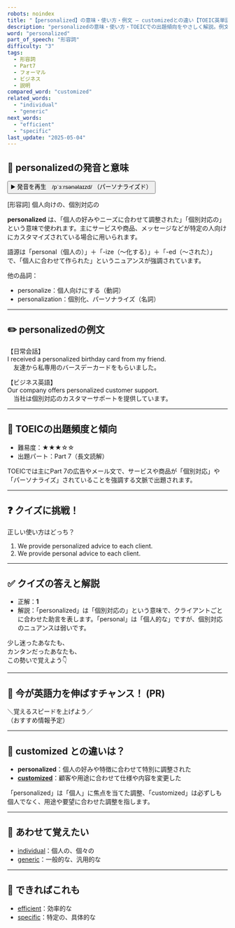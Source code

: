 ```yaml
---
robots: noindex
title: "【personalized】の意味・使い方・例文 ― customizedとの違い【TOEIC英単語】"
description: "personalizedの意味・使い方・TOEICでの出題傾向をやさしく解説。例文・クイズ付きでcustomizedとの違いもわかりやすく学べます。"
word: "personalized"
part_of_speech: "形容詞"
difficulty: "3"
tags:
  - 形容詞
  - Part7
  - フォーマル
  - ビジネス
  - 説明
compared_word: "customized"
related_words:
  - "individual"
  - "generic"
next_words:
  - "efficient"
  - "specific"
last_update: "2025-05-04"
---
```


## 🔰 personalizedの発音と意味

<button class="play-audio" onclick="playTTS('personalized')">
  <span class="play-audio-main">
    ▶️ 発音を再生　/pˈɜːrsənəlaɪzd/
  </span>
  <span class="play-audio-sub">
    （パーソナライズド）
  </span>
</button>

[形容詞] 個人向けの、個別対応の

**personalized** は、「個人の好みやニーズに合わせて調整された」「個別対応の」という意味で使われます。主にサービスや商品、メッセージなどが特定の人向けにカスタマイズされている場合に用いられます。

語源は「personal（個人の）」＋「-ize（～化する）」＋「-ed（～された）」で、「個人に合わせて作られた」というニュアンスが強調されています。

他の品詞：  
- personalize：個人向けにする（動詞）
- personalization：個別化、パーソナライズ（名詞）

---

## ✏️ personalizedの例文

【日常会話】  
I received a personalized birthday card from my friend.  
　友達から私専用のバースデーカードをもらいました。

【ビジネス英語】  
Our company offers personalized customer support.  
　当社は個別対応のカスタマーサポートを提供しています。

---

## 🎯 TOEICの出題頻度と傾向

- 難易度：★★★☆☆
- 出題パート：Part 7（長文読解）

TOEICでは主にPart 7の広告やメール文で、サービスや商品が「個別対応」や「パーソナライズ」されていることを強調する文脈で出題されます。

---

## ❓ クイズに挑戦！

正しい使い方はどっち？

1. We provide personalized advice to each client.  
2. We provide personal advice to each client.

---

## ✅ クイズの答えと解説

- 正解：**1**
- 解説：「personalized」は「個別対応の」という意味で、クライアントごとに合わせた助言を表します。「personal」は「個人的な」ですが、個別対応のニュアンスは弱いです。

少し迷ったあなたも、  
カンタンだったあなたも、  
この勢いで覚えよう👇️

---

## 🚀 今が英語力を伸ばすチャンス！ (PR)

<div class="info-center">
＼覚えるスピードを上げよう／<br>  
（おすすめ情報予定）
</div>

---

## 🤔  customized との違いは？

- **personalized**：個人の好みや特徴に合わせて特別に調整された
- **[customized](/customized)**：顧客や用途に合わせて仕様や内容を変更した

「personalized」は「個人」に焦点を当てた調整、「customized」は必ずしも個人でなく、用途や要望に合わせた調整を指します。

---

## 🧩 あわせて覚えたい

- [individual](/individual)：個人の、個々の
- [generic](/generic)：一般的な、汎用的な

---

## 📖 できればこれも

- [efficient](/efficient)：効率的な
- [specific](/specific)：特定の、具体的な

<!-- cvid: aid02_bid17 -->
